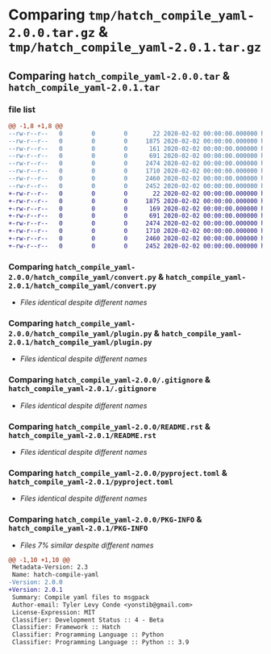 # Comparing `tmp/hatch_compile_yaml-2.0.0.tar.gz` & `tmp/hatch_compile_yaml-2.0.1.tar.gz`

## Comparing `hatch_compile_yaml-2.0.0.tar` & `hatch_compile_yaml-2.0.1.tar`

### file list

```diff
@@ -1,8 +1,8 @@
--rw-r--r--   0        0        0       22 2020-02-02 00:00:00.000000 hatch_compile_yaml-2.0.0/hatch_compile_yaml/__init__.py
--rw-r--r--   0        0        0     1875 2020-02-02 00:00:00.000000 hatch_compile_yaml-2.0.0/hatch_compile_yaml/convert.py
--rw-r--r--   0        0        0      161 2020-02-02 00:00:00.000000 hatch_compile_yaml-2.0.0/hatch_compile_yaml/hooks.py
--rw-r--r--   0        0        0      691 2020-02-02 00:00:00.000000 hatch_compile_yaml-2.0.0/hatch_compile_yaml/plugin.py
--rw-r--r--   0        0        0     2474 2020-02-02 00:00:00.000000 hatch_compile_yaml-2.0.0/.gitignore
--rw-r--r--   0        0        0     1710 2020-02-02 00:00:00.000000 hatch_compile_yaml-2.0.0/README.rst
--rw-r--r--   0        0        0     2460 2020-02-02 00:00:00.000000 hatch_compile_yaml-2.0.0/pyproject.toml
--rw-r--r--   0        0        0     2452 2020-02-02 00:00:00.000000 hatch_compile_yaml-2.0.0/PKG-INFO
+-rw-r--r--   0        0        0       22 2020-02-02 00:00:00.000000 hatch_compile_yaml-2.0.1/hatch_compile_yaml/__init__.py
+-rw-r--r--   0        0        0     1875 2020-02-02 00:00:00.000000 hatch_compile_yaml-2.0.1/hatch_compile_yaml/convert.py
+-rw-r--r--   0        0        0      169 2020-02-02 00:00:00.000000 hatch_compile_yaml-2.0.1/hatch_compile_yaml/hooks.py
+-rw-r--r--   0        0        0      691 2020-02-02 00:00:00.000000 hatch_compile_yaml-2.0.1/hatch_compile_yaml/plugin.py
+-rw-r--r--   0        0        0     2474 2020-02-02 00:00:00.000000 hatch_compile_yaml-2.0.1/.gitignore
+-rw-r--r--   0        0        0     1710 2020-02-02 00:00:00.000000 hatch_compile_yaml-2.0.1/README.rst
+-rw-r--r--   0        0        0     2460 2020-02-02 00:00:00.000000 hatch_compile_yaml-2.0.1/pyproject.toml
+-rw-r--r--   0        0        0     2452 2020-02-02 00:00:00.000000 hatch_compile_yaml-2.0.1/PKG-INFO
```

### Comparing `hatch_compile_yaml-2.0.0/hatch_compile_yaml/convert.py` & `hatch_compile_yaml-2.0.1/hatch_compile_yaml/convert.py`

 * *Files identical despite different names*

### Comparing `hatch_compile_yaml-2.0.0/hatch_compile_yaml/plugin.py` & `hatch_compile_yaml-2.0.1/hatch_compile_yaml/plugin.py`

 * *Files identical despite different names*

### Comparing `hatch_compile_yaml-2.0.0/.gitignore` & `hatch_compile_yaml-2.0.1/.gitignore`

 * *Files identical despite different names*

### Comparing `hatch_compile_yaml-2.0.0/README.rst` & `hatch_compile_yaml-2.0.1/README.rst`

 * *Files identical despite different names*

### Comparing `hatch_compile_yaml-2.0.0/pyproject.toml` & `hatch_compile_yaml-2.0.1/pyproject.toml`

 * *Files identical despite different names*

### Comparing `hatch_compile_yaml-2.0.0/PKG-INFO` & `hatch_compile_yaml-2.0.1/PKG-INFO`

 * *Files 7% similar despite different names*

```diff
@@ -1,10 +1,10 @@
 Metadata-Version: 2.3
 Name: hatch-compile-yaml
-Version: 2.0.0
+Version: 2.0.1
 Summary: Compile yaml files to msgpack
 Author-email: Tyler Levy Conde <yonstib@gmail.com>
 License-Expression: MIT
 Classifier: Development Status :: 4 - Beta
 Classifier: Framework :: Hatch
 Classifier: Programming Language :: Python
 Classifier: Programming Language :: Python :: 3.9
```


